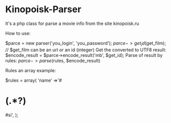 Kinopoisk-Parser
================

It's a php class for parse a movie info from the site kinopoisk.ru

How to use:

$parce = new parser('you_login', 'you_password');
$parce->get_id($get_film);  // $get_film can be an url or an id (integer)
Get the converted to UTF8 result: $encode_result = $parce->encode_result('mb', $get_id);
Parse of result by rules: $parce->parse($rules, $encode_result)

Rules an array example:

$rules = array(
    'name' =>'#<h1 class='moviename-big' itemprop='name'>(.*?)</h1>#si',
 );
